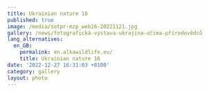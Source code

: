 ```yaml
---
title: Ukrainian nature 16
published: true
image: /media/sotpr-mzp_web16-20221121.jpg
gallery: /news/fotografická-výstava-ukrajina-očima-přírodovědců
lang_alternatives:
  en_GB:
    permalink: en.alkawildlife.eu/
    title: Ukrainian nature 16
date: '2022-12-27 16:31:03 +0100'
category: gallery
layout: photo
---
```


